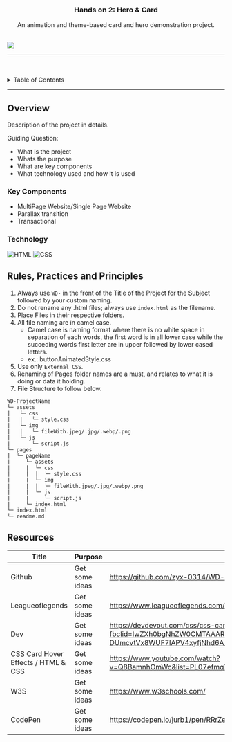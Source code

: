 <a name="readme-top">

<br/>

<br />
<div align="center">
  <a href="https://github.com/GodwinAblao">
    <img src="" alt="" width="" height="">
  </a>

  <h3 align="center">Hands on 2: Hero & Card</h3>
</div>

<div align="center">
  An animation and theme-based card and hero demonstration project.
</div>

<br />


![](https://visit-counter.vercel.app/counter.png?page=GodwinAblao/WD-HandsOn2)

---

<br />
<br />


<details>
  <summary>Table of Contents</summary>
  <ol>
    <li>
      <a href="#overview">Overview</a>
      <ol>
        <li>
          <a href="#key-components">Key Components</a>
        </li>
        <li>
          <a href="#technology">Technology</a>
        </li>
      </ol>
    </li>
    <li>
      <a href="#rule,-practices-and-principles">Rules, Practices and Principles</a>
    </li>
    <li>
      <a href="#resources">Resources</a>
    </li>
  </ol>
</details>

---

## Overview
<!-- The following are just sample -->
Description of the project in details.

Guiding Question:
- What is the project
- Whats the purpose
- What are key components
- What technology used and how it is used

### Key Components
<!-- The following are just sample -->
- MultiPage Website/Single Page Website
- Parallax transition
- Transactional

### Technology
![HTML](https://img.shields.io/badge/HTML-E34F26?style=for-the-badge&logo=html5&logoColor=white)
![CSS](https://img.shields.io/badge/CSS-1572B6?style=for-the-badge&logo=css3&logoColor=white)

## Rules, Practices and Principles
1. Always use `WD-` in the front of the Title of the Project for the Subject followed by your custom naming.
2. Do not rename any .html files; always use `index.html` as the filename.
3. Place Files in their respective folders.
4. All file naming are in camel case.
   - Camel case is naming format where there is no white space in separation of each words, the first word is in all lower case while the succeding words first letter are in upper followed by lower cased letters.
   - ex.: buttonAnimatedStyle.css
5. Use only `External CSS`.
6. Renaming of Pages folder names are a must, and relates to what it is doing or data it holding.
7. File Structure to follow below.

```
WD-ProjectName
└─ assets
|   └─ css
|   |   └─ style.css
|   └─ img
|   |   └─ fileWith.jpeg/.jpg/.webp/.png
|   └─ js
|       └─ script.js
└─ pages
|  └─ pageName
|     └─ assets
|     |  └─ css
|     |  |  └─ style.css
|     |  └─ img
|     |  |  └─ fileWith.jpeg/.jpg/.webp/.png
|     |  └─ js
|     |     └─ script.js
|     └─ index.html
└─ index.html
└─ readme.md
```

## Resources

| Title | Purpose | Link |
|-|-|-|
|Github|Get some ideas|https://github.com/zyx-0314/WD-Hands-on-2|
|Leagueoflegends|Get some ideas|https://www.leagueoflegends.com/en-us/champions/|
|Dev|Get some ideas|https://devdevout.com/css/css-cards?fbclid=IwZXh0bgNhZW0CMTAAAR1tU6bHFsFjr8kWs9tKvbG2jiyCB8s-DUmcvtVx8WUF7lAPV4xyfjNhd6A_aem_aXiQqmXOO8GCZ71zUDAitw#google_vignette|
|CSS Card Hover Effects / HTML & CSS|Get some ideas|https://www.youtube.com/watch?v=Q8BamnhOmWc&list=PL07efmqYWHZ9Acr4QPiecaGKsekcL2zvc&index=1|
|W3S|Get some ideas|https://www.w3schools.com/|
|CodePen|Get some ideas|https://codepen.io/jurb1/pen/RRrZeg|

